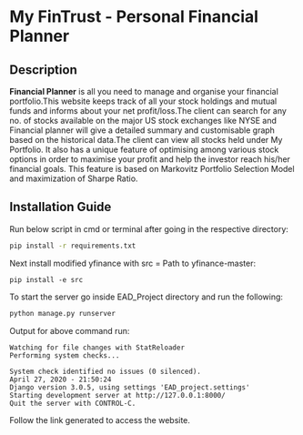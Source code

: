 # My FinTrust - Personal Financial Planner

## Description
**Financial Planner** is all you need to manage and organise your financial portfolio.This website keeps track of all your stock holdings and mutual funds and informs about your net profit/loss.The client can search for any no. of  stocks available on the major US stock exchanges like NYSE and Financial planner will give a detailed summary and customisable graph based on the historical data.The client can view all stocks held under My Portfolio. It also has a unique feature of optimising among various stock options in order to maximise your profit and help the investor reach his/her financial goals. This feature is based on Markovitz Portfolio Selection Model and maximization of Sharpe Ratio.

## Installation Guide
Run below script in cmd or terminal after going in the respective directory:
```bash
pip install -r requirements.txt
```
Next install modified yfinance with src = Path to yfinance-master:
```
pip install -e src
```
To start the server go inside EAD_Project directory and run the following:
```bash
python manage.py runserver
```
Output for above command run:
```
Watching for file changes with StatReloader
Performing system checks...

System check identified no issues (0 silenced).
April 27, 2020 - 21:50:24
Django version 3.0.5, using settings 'EAD_project.settings'
Starting development server at http://127.0.0.1:8000/
Quit the server with CONTROL-C.
```
Follow the link generated to access the website.


